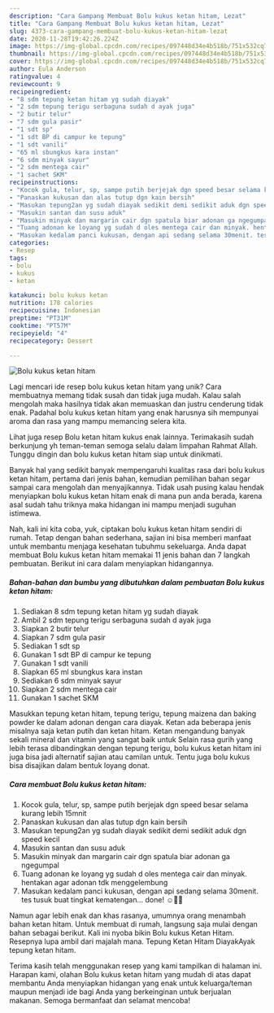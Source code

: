 ```yaml
---
description: "Cara Gampang Membuat Bolu kukus ketan hitam, Lezat"
title: "Cara Gampang Membuat Bolu kukus ketan hitam, Lezat"
slug: 4373-cara-gampang-membuat-bolu-kukus-ketan-hitam-lezat
date: 2020-11-28T19:42:26.224Z
image: https://img-global.cpcdn.com/recipes/097448d34e4b518b/751x532cq70/bolu-kukus-ketan-hitam-foto-resep-utama.jpg
thumbnail: https://img-global.cpcdn.com/recipes/097448d34e4b518b/751x532cq70/bolu-kukus-ketan-hitam-foto-resep-utama.jpg
cover: https://img-global.cpcdn.com/recipes/097448d34e4b518b/751x532cq70/bolu-kukus-ketan-hitam-foto-resep-utama.jpg
author: Eula Anderson
ratingvalue: 4
reviewcount: 9
recipeingredient:
- "8 sdm tepung ketan hitam yg sudah diayak"
- "2 sdm tepung terigu serbaguna sudah d ayak juga"
- "2 butir telur"
- "7 sdm gula pasir"
- "1 sdt sp"
- "1 sdt BP di campur ke tepung"
- "1 sdt vanili"
- "65 ml sbungkus kara instan"
- "6 sdm minyak sayur"
- "2 sdm mentega cair"
- "1 sachet SKM"
recipeinstructions:
- "Kocok gula, telur, sp, sampe putih berjejak dgn speed besar selama kurang lebih 15mnit"
- "Panaskan kukusan dan alas tutup dgn kain bersih"
- "Masukan tepung2an yg sudah diayak sedikit demi sedikit aduk dgn speed kecil"
- "Masukin santan dan susu aduk"
- "Masukin minyak dan margarin cair dgn spatula biar adonan ga ngegumpal"
- "Tuang adonan ke loyang yg sudah d oles mentega cair dan minyak. hentakan agar adonan tdk menggelembung"
- "Masukan kedalam panci kukusan, dengan api sedang selama 30menit. tes tusuk buat tingkat kematengan... done! ☺️👌🏻"
categories:
- Resep
tags:
- bolu
- kukus
- ketan

katakunci: bolu kukus ketan 
nutrition: 178 calories
recipecuisine: Indonesian
preptime: "PT31M"
cooktime: "PT57M"
recipeyield: "4"
recipecategory: Dessert

---
```



![Bolu kukus ketan hitam](https://img-global.cpcdn.com/recipes/097448d34e4b518b/751x532cq70/bolu-kukus-ketan-hitam-foto-resep-utama.jpg)

Lagi mencari ide resep bolu kukus ketan hitam yang unik? Cara membuatnya memang tidak susah dan tidak juga mudah. Kalau salah mengolah maka hasilnya tidak akan memuaskan dan justru cenderung tidak enak. Padahal bolu kukus ketan hitam yang enak harusnya sih mempunyai aroma dan rasa yang mampu memancing selera kita.

Lihat juga resep Bolu ketan hitam kukus enak lainnya. Terimakasih sudah berkunjung yh teman-teman semoga selalu dalam limpahan Rahmat Allah. Tunggu dingin dan bolu kukus ketan hitam siap untuk dinikmati.

Banyak hal yang sedikit banyak mempengaruhi kualitas rasa dari bolu kukus ketan hitam, pertama dari jenis bahan, kemudian pemilihan bahan segar sampai cara mengolah dan menyajikannya. Tidak usah pusing kalau hendak menyiapkan bolu kukus ketan hitam enak di mana pun anda berada, karena asal sudah tahu triknya maka hidangan ini mampu menjadi suguhan istimewa.


Nah, kali ini kita coba, yuk, ciptakan bolu kukus ketan hitam sendiri di rumah. Tetap dengan bahan sederhana, sajian ini bisa memberi manfaat untuk membantu menjaga kesehatan tubuhmu sekeluarga. Anda dapat membuat Bolu kukus ketan hitam memakai 11 jenis bahan dan 7 langkah pembuatan. Berikut ini cara dalam menyiapkan hidangannya.

<!--inarticleads1-->

##### Bahan-bahan dan bumbu yang dibutuhkan dalam pembuatan Bolu kukus ketan hitam:

1. Sediakan 8 sdm tepung ketan hitam yg sudah diayak
1. Ambil 2 sdm tepung terigu serbaguna sudah d ayak juga
1. Siapkan 2 butir telur
1. Siapkan 7 sdm gula pasir
1. Sediakan 1 sdt sp
1. Gunakan 1 sdt BP di campur ke tepung
1. Gunakan 1 sdt vanili
1. Siapkan 65 ml sbungkus kara instan
1. Sediakan 6 sdm minyak sayur
1. Siapkan 2 sdm mentega cair
1. Gunakan 1 sachet SKM


Masukkan tepung ketan hitam, tepung terigu, tepung maizena dan baking powder ke dalam adonan dengan cara diayak. Ketan ada beberapa jenis misalnya saja ketan putih dan ketan hitam. Ketan mengandung banyak sekali mineral dan vitamin yang sangat baik untuk Selain rasa gurih yang lebih terasa dibandingkan dengan tepung terigu, bolu kukus ketan hitam ini juga bisa jadi alternatif sajian atau camilan untuk. Tentu juga bolu kukus bisa disajikan dalam bentuk loyang donat. 

<!--inarticleads2-->

##### Cara membuat Bolu kukus ketan hitam:

1. Kocok gula, telur, sp, sampe putih berjejak dgn speed besar selama kurang lebih 15mnit
1. Panaskan kukusan dan alas tutup dgn kain bersih
1. Masukan tepung2an yg sudah diayak sedikit demi sedikit aduk dgn speed kecil
1. Masukin santan dan susu aduk
1. Masukin minyak dan margarin cair dgn spatula biar adonan ga ngegumpal
1. Tuang adonan ke loyang yg sudah d oles mentega cair dan minyak. hentakan agar adonan tdk menggelembung
1. Masukan kedalam panci kukusan, dengan api sedang selama 30menit. tes tusuk buat tingkat kematengan... done! ☺️👌🏻


Namun agar lebih enak dan khas rasanya, umumnya orang menambah bahan ketan hitam. Untuk membuat di rumah, langsung saja mulai dengan bahan sebagai berikut. Kali ini nyoba bikin Bolu kukus Ketan Hitam. Resepnya lupa ambil dari majalah mana. Tepung Ketan Hitam DiayakAyak tepung ketan hitam. 

Terima kasih telah menggunakan resep yang kami tampilkan di halaman ini. Harapan kami, olahan Bolu kukus ketan hitam yang mudah di atas dapat membantu Anda menyiapkan hidangan yang enak untuk keluarga/teman maupun menjadi ide bagi Anda yang berkeinginan untuk berjualan makanan. Semoga bermanfaat dan selamat mencoba!
